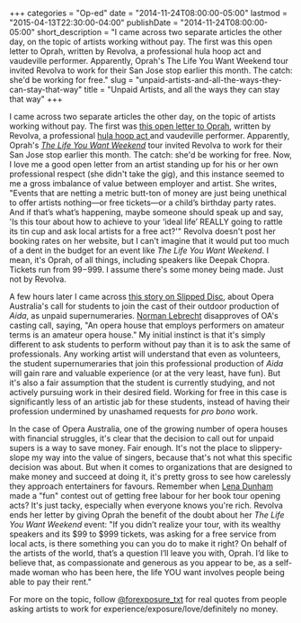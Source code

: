 +++
categories = "Op-ed"
date = "2014-11-24T08:00:00-05:00"
lastmod = "2015-04-13T22:30:00-04:00"
publishDate = "2014-11-24T08:00:00-05:00"
short_description = "I came across two separate articles the other day, on the topic of artists working without pay. The first was this open letter to Oprah, written by Revolva, a professional hula hoop act and vaudeville performer. Apparently, Oprah&#039;s The Life You Want Weekend tour invited Revolva to work for their San Jose stop earlier this month. The catch: she&#039;d be working for free."
slug = "unpaid-artists-and-all-the-ways-they-can-stay-that-way"
title = "Unpaid Artists, and all the ways they can stay that way"
+++

I came across two separate articles the other day, on the topic of artists working without pay. The first was [this open letter to Oprah](http://revolva.net/2014/11/13/an-open-letter-to-oprah/), written by Revolva, a professional [hula hoop act ](http://youtu.be/Zhg_9-Pl5k8)and vaudeville performer. Apparently, Oprah's [_The Life You Want Weekend_](http://www.oprahweekend.com/events) tour invited Revolva to work for their San Jose stop earlier this month. The catch: she'd be working for free. Now, I love me a good open letter from an artist standing up for his or her own professional respect (she didn't take the gig), and this instance seemed to me a gross imbalance of value between employer and artist. She writes, "Events that are netting a metric butt-ton of money are just being unethical to offer artists nothing—or free tickets—or a child’s birthday party rates. And if that’s what’s happening, maybe someone should speak up and say, 'Is this tour about how to achieve to your ‘ideal life’ REALLY going to rattle its tin cup and ask local artists for a free act?'" Revolva doesn't post her booking rates on her website, but I can't imagine that it would put too much of a dent in the budget for an event like _The Life You Want Weekend_. I mean, it's Oprah, of all things, including speakers like Deepak Chopra. Tickets run from $99-$999\. I assume there's some money being made. Just not by Revolva.

A few hours later I came across [this story on Slipped Disc](http://slippedisc.com/2014/11/opera-house-goes-looking-for-unpaid-performers/), about Opera Australia's call for students to join the cast of their outdoor production of _Aida_, as unpaid supernumeraries. [Norman Lebrecht](http://slippedisc.com/2014/11/opera-house-goes-looking-for-unpaid-performers/) disapproves of OA's casting call, saying, "An opera house that employs performers on amateur terms is an amateur opera house." My initial instinct is that it's simply different to ask students to perform without pay than it is to ask the same of professionals. Any working artist will understand that even as volunteers, the student supernumeraries that join this professional production of _Aida_ will gain rare and valuable experience (or at the very least, have fun). But it's also a fair assumption that the student is currently studying, and not actively pursuing work in their desired field. Working for free in this case is significantly less of an artistic jab for these students, instead of having their profession undermined by unashamed requests for _pro bono_ work.

In the case of Opera Australia, one of the growing number of opera houses with financial struggles, it's clear that the decision to call out for unpaid supers is a way to save money. Fair enough. It's not the place to slippery-slope my way into the value of singers, because that's not what this specific decision was about. But when it comes to organizations that are designed to make money and succeed at doing it, it's pretty gross to see how carelessly they approach entertainers for favours. Remember when [Lena Dunham](http://time.com/3446154/anger-abounds-over-lena-dunhams-book-tour-acts-not-getting-paid/) made a "fun" contest out of getting free labour for her book tour opening acts? It's just tacky, especially when everyone knows you're rich. Revolva ends her letter by giving Oprah the benefit of the doubt about her _The Life You Want Weekend_ event: "If you didn’t realize your tour, with its wealthy speakers and its $99 to $999 tickets, was asking for a free service from local acts, is there something you can you do to make it right? On behalf of the artists of the world, that’s a question I’ll leave you with, Oprah. I’d like to believe that, as compassionate and generous as you appear to be, as a self-made woman who has been here, the life YOU want involves people being able to pay their rent."

For more on the topic, follow [@forexposure_txt](https://twitter.com/forexposure_txt) for real quotes from people asking artists to work for experience/exposure/love/definitely no money.
